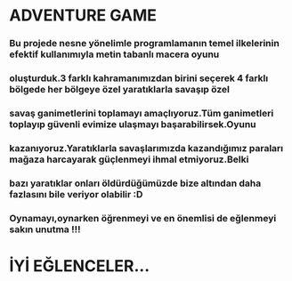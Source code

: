 #                                          ADVENTURE GAME
### Bu projede nesne yönelimle programlamanın temel ilkelerinin efektif kullanımıyla metin tabanlı macera oyunu 
### oluşturduk.3 farklı kahramanımızdan birini seçerek 4 farklı bölgede her bölgeye özel yaratıklarla savaşıp özel
### savaş ganimetlerini toplamayı amaçlıyoruz.Tüm ganimetleri toplayıp güvenli evimize ulaşmayı başarabilirsek.Oyunu
### kazanıyoruz.Yaratıklarla savaşlarımızda kazandığımız paraları mağaza harcayarak güçlenmeyi ihmal etmiyoruz.Belki 
### bazı yaratıklar onları öldürdüğümüzde bize altından daha fazlasını bile veriyor olabilir :D

### Oynamayı,oynarken öğrenmeyi ve en önemlisi de eğlenmeyi sakın unutma !!!

# İYİ EĞLENCELER...